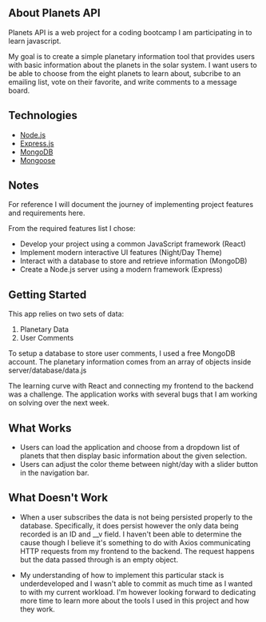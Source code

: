 ## About Planets API

Planets API is a web project for a coding bootcamp I am participating in to learn javascript. 

My goal is to create a simple planetary information tool that provides users with basic information about the planets in the solar system. I want users to be able to choose from the eight planets to learn about, subcribe to an emailing list, vote on their favorite, and write comments to a message board.

## Technologies

- [Node.js](https://nodejs.org/)
- [Express.js](https://expressjs.com/)
- [MongoDB](https://www.mongodb.com/)
- [Mongoose](https://www.npmjs.com/package/mongoose)

## Notes

For reference I will document the journey of implementing project features and requirements here.

From the required features list I chose:
- Develop your project using a common JavaScript framework (React)
- Implement modern interactive UI features (Night/Day Theme)
- Interact with a database to store and retrieve information (MongoDB)
- Create a Node.js server using a modern framework (Express)

## Getting Started

This app relies on two sets of data:

1. Planetary Data
2. User Comments

To setup a database to store user comments, I used a free MongoDB account. The planetary information comes from an array of objects inside server/database/data.js

The learning curve with React and connecting my frontend to the backend was a challenge. The application works with several bugs that I am working on solving over the next week. 

## What Works

- Users can load the application and choose from a dropdown list of planets that then display basic information about the given selection. 
- Users can adjust the color theme between night/day with a slider button in the navigation bar.

## What Doesn't Work

- When a user subscribes the data is not being persisted properly to the database. Specifically, it does persist however the only data being recorded is an ID and __v field. I haven't been able to determine the cause though I believe it's something to do with Axios communicating HTTP requests from my frontend to the backend. The request happens but the data passed through is an empty object.

- My understanding of how to implement this particular stack is underdeveloped and I wasn't able to commit as much time as I wanted to with my current workload. I'm however looking forward to dedicating more time to learn more about the tools I used in this project and how they work.
